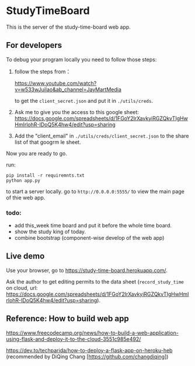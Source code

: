 # StudyTimeBoard

This is the server of the study-time-board web app.

## For developers

To debug your program locally you need to follow those steps:

1. follow the steps from：

    https://www.youtube.com/watch?v=w533wJuilao&ab_channel=JayMartMedia

    to get the `client_secret.json` and put it in `./utils/creds`. 


2. Ask me to give you the access to this google sheet:
    https://docs.google.com/spreadsheets/d/1FGoY2IrXavkyiRGZQkvTIgHwHmIrlohR-IDoQ5K4hw4/edit?usp=sharing
    
3. Add the "client_email" in `./utils/creds/client_secret.json` to the share list of that googrm le sheet.

Now you are ready to go.

run:

    pip install -r requiremnts.txt
    python app.py
   
to start a server locally. go to `http://0.0.0.0:5555/` to view the main page of thie web app.

### todo:

- add this_week time board and put it before the whole time board.
- show the study king of today.
- combine bootstrap (component-wise develop of the web app)

## Live demo

Use your browser, go to https://study-time-board.herokuapp.com/.

Ask the author to get editing permits to the data sheet 
(`record_study_time` on cloud, url:  https://docs.google.com/spreadsheets/d/1FGoY2IrXavkyiRGZQkvTIgHwHmIrlohR-IDoQ5K4hw4/edit?usp=sharing).


## Reference: How to build web app
https://www.freecodecamp.org/news/how-to-build-a-web-application-using-flask-and-deploy-it-to-the-cloud-3551c985e492/

https://dev.to/techparida/how-to-deploy-a-flask-app-on-heroku-heb (recommended by DiQing Chang [https://github.com/changdiqing])